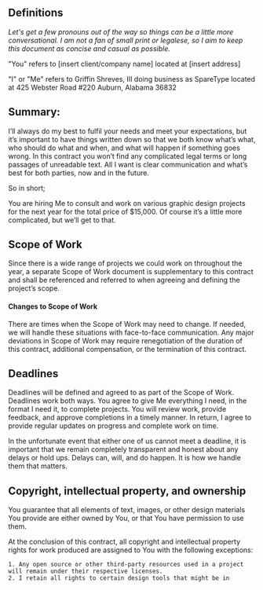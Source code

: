 
## Definitions

_Let's get a few pronouns out of the way so things can be a little more conversational. I am not a fan of small print or legalese, so I aim to keep this document as concise and casual as possible._

"You" refers to [insert client/company name] located at [insert address]

"I" or "Me" refers to Griffin Shreves, III doing business as SpareType located at 425 Webster Road #220 Auburn, Alabama 36832

## Summary:

I’ll always do my best to fulfil your needs and meet your expectations, but it’s important to have things written down so that we both know what’s what, who should do what and when, and what will happen if something goes wrong. In this contract you won’t find any complicated legal terms or long passages of unreadable text. All I want is clear communication and what’s best for both parties, now and in the future.

So in short;

You are hiring Me to consult and work on various graphic design projects for the next year for the total price of $15,000. Of course it’s a little more complicated, but we’ll get to that.

## Scope of Work

Since there is a wide range of projects we could work on throughout the year, a separate Scope of Work document is supplementary to this contract and shall be referenced and referred to when agreeing and defining the project’s scope.

#### Changes to Scope of Work
There are times when the Scope of Work may need to change. If needed, we will handle these situations with face-to-face communication. Any major deviations in Scope of Work may require renegotiation of the duration of this contract, additional compensation, or the termination of this contract.

## Deadlines

Deadlines will be defined and agreed to as part of the Scope of Work. Deadlines work both ways. You agree to give Me everything I need, in the format I need it, to complete projects. You will review work, provide feedback, and approve completions in a timely manner. In return, I agree to provide regular updates on progress and complete work on time.

In the unfortunate event that either one of us cannot meet a deadline, it is important that we remain completely transparent and honest about any delays or hold ups. Delays can, will, and do happen. It is how we handle them that matters.

##  Copyright, intellectual property, and ownership

You guarantee that all elements of text, images, or other design materials You provide are either owned by You, or that You have permission to use them.

At the conclusion of this contract, all copyright and intellectual property rights for work produced are assigned to You with the following exceptions:

	1. Any open source or other third-party resources used in a project will remain under their respective licenses.
	2. I retain all rights to certain design tools that might be in